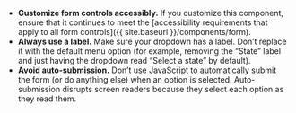 - **Customize form controls accessibly.** If you customize this component, ensure that it continues to meet the [accessibility requirements that apply to all form controls]({{ site.baseurl }}/components/form).
- **Always use a label.**  Make sure your dropdown has a label. Don’t replace it with the default menu option (for example, removing the “State” label and just having the dropdown read “Select a state” by default).
- **Avoid auto-submission.** Don’t use JavaScript to automatically submit the form (or do anything else) when an option is selected. Auto-submission disrupts screen readers because they select each option as they read them.